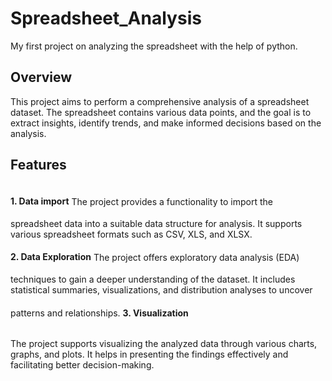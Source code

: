 # Spreadsheet_Analysis
My first project on analyzing the spreadsheet with the help of python.

## Overview
This project aims to perform a comprehensive analysis of a spreadsheet dataset. The spreadsheet contains various data points, and the goal is to extract insights, identify trends, and make informed decisions based on the analysis.

## Features 
<h4 style="display: inline-block;">1. Data import</h4>
The project provides a functionality to import the spreadsheet data into a suitable data structure for analysis. It supports various spreadsheet formats such as CSV, XLS, and XLSX.
<h4 style="display: inline-block;">2. Data Exploration</h4>
The project offers exploratory data analysis (EDA) techniques to gain a deeper understanding of the dataset. It includes statistical summaries, visualizations, and distribution analyses to uncover patterns and relationships.
<h4 style="display: inline-block;">3. Visualization</h4>

The project supports visualizing the analyzed data through various charts, graphs, and plots. It helps in presenting the findings effectively and facilitating better decision-making.

